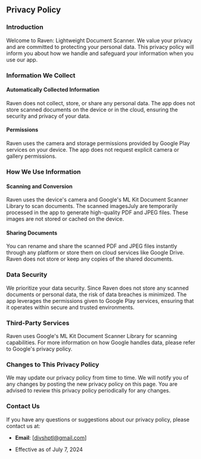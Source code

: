 ## Privacy Policy

### Introduction

Welcome to Raven: Lightweight Document Scanner. We value your privacy and are committed to protecting your personal data. This privacy policy will inform you about how we handle and safeguard your information when you use our app.

### Information We Collect

#### Automatically Collected Information

Raven does not collect, store, or share any personal data. The app does not store scanned documents on the device or in the cloud, ensuring the security and privacy of your data.

#### Permissions

Raven uses the camera and storage permissions provided by Google Play services on your device. The app does not request explicit camera or gallery permissions.

### How We Use Information

#### Scanning and Conversion

Raven uses the device's camera and Google's ML Kit Document Scanner Library to scan documents. The scanned imagesJuly are temporarily processed in the app to generate high-quality PDF and JPEG files. These images are not stored or cached on the device.

#### Sharing Documents

You can rename and share the scanned PDF and JPEG files instantly through any platform or store them on cloud services like Google Drive. Raven does not store or keep any copies of the shared documents.

### Data Security

We prioritize your data security. Since Raven does not store any scanned documents or personal data, the risk of data breaches is minimized. The app leverages the permissions given to Google Play services, ensuring that it operates within secure and trusted environments.

### Third-Party Services

Raven uses Google's ML Kit Document Scanner Library for scanning capabilities. For more information on how Google handles data, please refer to Google's privacy policy.

### Changes to This Privacy Policy

We may update our privacy policy from time to time. We will notify you of any changes by posting the new privacy policy on this page. You are advised to review this privacy policy periodically for any changes.

### Contact Us

If you have any questions or suggestions about our privacy policy, please contact us at:

- **Email**: [divshptl@gmail.com]

- Effective as of July 7, 2024
